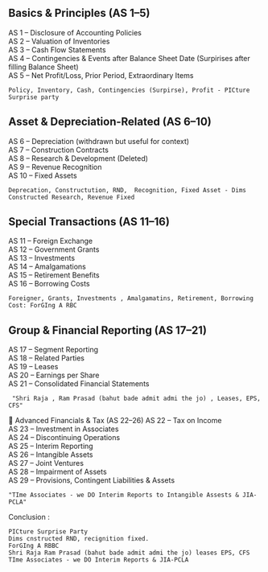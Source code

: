 ## Basics & Principles (AS 1–5)
AS 1 – Disclosure of Accounting Policies<br>
AS 2 – Valuation of Inventories<br>
AS 3 – Cash Flow Statements<br>
AS 4 – Contingencies & Events after Balance Sheet Date (Surpirises after filling Balance Sheet)<br>
AS 5 – Net Profit/Loss, Prior Period, Extraordinary Items<br>
```
Policy, Inventory, Cash, Contingencies (Surpirse), Profit - PICture Surprise party
```

## Asset & Depreciation-Related (AS 6–10)
AS 6 – Depreciation (withdrawn but useful for context)<br>
AS 7 – Construction Contracts<br>
AS 8 – Research & Development (Deleted)<br>
AS 9 – Revenue Recognition<br>
AS 10 – Fixed Assets<br>
```
Deprecation, Constructution, RND,  Recognition, Fixed Asset - Dims Constructed Research, Revenue Fixed
```

## Special Transactions (AS 11–16)
AS 11 – Foreign Exchange<br>
AS 12 – Government Grants<br>
AS 13 – Investments<br>
AS 14 – Amalgamations<br>
AS 15 – Retirement Benefits<br>
AS 16 – Borrowing Costs<br>
```
Foreigner, Grants, Investments , Amalgamatins, Retirement, Borrowing Cost: ForGIng A RBC
```

## Group & Financial Reporting (AS 17–21)
AS 17 – Segment Reporting<br>
AS 18 – Related Parties<br>
AS 19 – Leases<br>
AS 20 – Earnings per Share<br>
AS 21 – Consolidated Financial Statements<br>
```
 "Shri Raja , Ram Prasad (bahut bade admit admi the jo) , Leases, EPS, CFS" 
```

💸 Advanced Financials & Tax (AS 22–26)
AS 22 – Tax on Income<br>
AS 23 – Investment in Associates<br>
AS 24 – Discontinuing Operations<br>
AS 25 – Interim Reporting<br>
AS 26 – Intangible Assets<br>
AS 27 – Joint Ventures<br>
AS 28 – Impairment of Assets<br>
AS 29 – Provisions, Contingent Liabilities & Assets<br>
```
"TIme Associates - we DO Interim Reports to Intangible Assests & JIA-PCLA" 
```

Conclusion : 
```
PICture Surprise Party
Dims cnstructed RND, recignition fixed.
ForGIng A RBBC
Shri Raja Ram Prasad (bahut bade admit admi the jo) leases EPS, CFS 
TIme Associates - we DO Interim Reports & JIA-PCLA
```



 

